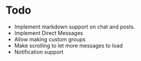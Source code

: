 # Todo
- Implement markdown support on chat and posts.
- Implement Direct Messages
- Allow making custom groups
- Make scrolling to let more messages to load
- Notification support
